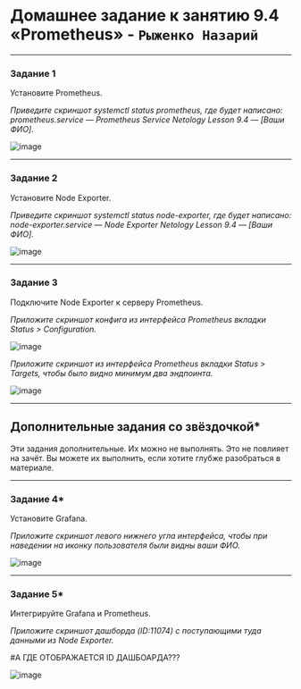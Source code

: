 # Домашнее задание к занятию 9.4 «Prometheus» - `Рыженко Назарий`

---

### Задание 1

Установите Prometheus.

*Приведите скриншот systemctl status prometheus, где будет написано: prometheus.service — Prometheus Service Netology Lesson 9.4 — [Ваши ФИО].*

![image](https://user-images.githubusercontent.com/106932460/215049820-3d00567d-8dec-40ca-a49d-4001dc67236a.png)

---

### Задание 2

Установите Node Exporter.

*Приведите скриншот systemctl status node-exporter, где будет написано: node-exporter.service — Node Exporter Netology Lesson 9.4 — [Ваши ФИО].*

![image](https://user-images.githubusercontent.com/106932460/215052810-36fd0ae4-1f0b-49ff-8cc9-7094ee50760c.png)

---

### Задание 3

Подключите Node Exporter к серверу Prometheus.

*Приложите скриншот конфига из интерфейса Prometheus вкладки Status > Configuration.*

![image](https://user-images.githubusercontent.com/106932460/215056279-b3a34fa1-545d-4684-9990-5ad8ab1f95d7.png)

*Приложите скриншот из интерфейса Prometheus вкладки Status > Targets, чтобы было видно минимум два эндпоинта.*

![image](https://user-images.githubusercontent.com/106932460/215056350-815579ac-9409-46c0-84e7-003d17b823b9.png)

---
## Дополнительные задания со звёздочкой*

Эти задания дополнительные. Их можно не выполнять. Это не повлияет на зачёт. Вы можете их выполнить, если хотите глубже разобраться в материале.

---

### Задание 4*

Установите Grafana.

*Приложите скриншот левого нижнего угла интерфейса, чтобы при наведении на иконку пользователя были видны ваши ФИО.*

![image](https://user-images.githubusercontent.com/106932460/215056208-c74899f8-fde2-4be4-9da6-fb6ca33d3d6a.png)

---

### Задание 5*

Интегрируйте Grafana и Prometheus.

*Приложите скриншот дашборда (ID:11074) с поступающими туда данными из Node Exporter.*

#А ГДЕ ОТОБРАЖАЕТСЯ ID ДАШБОАРДА???

![image](https://user-images.githubusercontent.com/106932460/215057327-b9b04329-1169-4d48-b8af-20690032e491.png)
